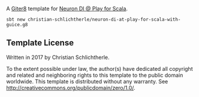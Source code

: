 A [Giter8][g8] template for [Neuron DI @ Play for Scala](https://github.com/christian-schlichtherle/neuron-di/wiki/NeuronDIAtPlayForScalaTutorial).

    sbt new christian-schlichtherle/neuron-di-at-play-for-scala-with-guice.g8

## Template License

Written in 2017 by Christian Schlichtherle.

To the extent possible under law, the author(s) have dedicated all copyright and related
and neighboring rights to this template to the public domain worldwide.
This template is distributed without any warranty. See <http://creativecommons.org/publicdomain/zero/1.0/>.

[g8]: http://www.foundweekends.org/giter8/
